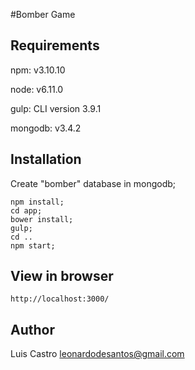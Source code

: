#Bomber Game

## Requirements

npm: v3.10.10

node: v6.11.0

gulp: CLI version 3.9.1

mongodb: v3.4.2

## Installation

Create "bomber" database in mongodb;

```gherkin
npm install;
cd app;
bower install;
gulp;
cd ..
npm start;
```
## View in browser
```gherkin
http://localhost:3000/
```

## Author
Luis Castro
leonardodesantos@gmail.com